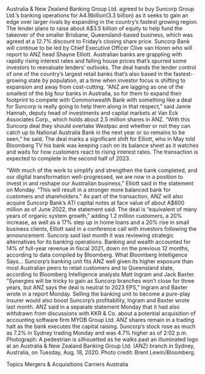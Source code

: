 Australia & New Zealand Banking Group Ltd. agreed to buy Suncorp Group Ltd.’s banking operations for A$4.9 billion ($3.3 billion) as it seeks to gain an edge over larger rivals by expanding in the country’s fastest growing region.
The lender plans to raise about A$3.5 billion of equity to help fund the takeover of the smaller Brisbane, Queensland-based business, which was agreed at a 12.7% discount to Friday’s closing share price. Suncorp Bank will continue to be led by Chief Executive Officer Clive van Horen who will report to ANZ head Shayne Elliott.
Australian banks are grappling with rapidly rising interest rates and falling house prices that’s spurred some investors to reevaluate lenders’ outlooks. The deal hands the lender control of one of the country’s largest retail banks that’s also based in the fastest-growing state by population, at a time when investor focus is shifting to expansion and away from cost-cutting.
“ANZ are lagging as one of the smallest of the big four banks in Australia, so for them to expand their footprint to compete with Commonwealth Bank with something like a deal for Suncorp is really going to help them along in that respect,” said Jamie Hannah, deputy head of investments and capital markets at Van Eck Associates Corp., which holds about 2.5 million shares in ANZ.
“With this Suncorp deal they should overtake Westpac and whether or not they can catch up to National Australia Bank in the next year or so remains to be seen,” he said.
The deal marks a significant shift for Elliott, who in May told Bloomberg TV his bank was keeping cash on its balance sheet as it watches and waits for how customers react to rising interest rates. The transaction is expected to complete in the second half of 2023.

“With much of the work to simplify and strengthen the bank completed, and our digital transformation well-progressed, we are now in a position to invest in and reshape our Australian business,” Elliott said in the statement on Monday. “This will result in a stronger more balanced bank for customers and shareholders.”
As part of the transaction, ANZ will also acquire Suncorp Bank’s ATI capital notes at face value of about A$600 million as of June 2022, the statement said.
The deal is “equivalent of many years of organic system growth,” adding 1.2 million customers, a 20% increase, as well as a 17% step up in home loans and a 20% rise in small business clients, Elliott said in a conference call with investors following the announcement.
Suncorp said last month it was reviewing strategic alternatives for its banking operations. Banking and wealth accounted for 14% of full-year revenue in fiscal 2021, down on the previous 12 months, according to data compiled by Bloomberg.
What Bloomberg Intelligence Says…
Suncorp’s banking unit fits ANZ well given its higher exposure than most Australian peers to retail customers and to Queensland state, according to Bloomberg Intelligence analysts Matt Ingram and Jack Baxter.
“Synergies will be tricky to gain as Suncorp branches won’t close for three years, but ANZ says the deal is neutral to 2023 EPS,” Ingram and Baxter wrote in a report Monday.
Selling the banking unit to become a pure-play insurer would also boost Suncorp’s profitability, Ingram and Baxter wrote last month.
ANZ said in a separate statement Monday that it had also withdrawn from discussions with KKR & Co. about a potential acquisition of accounting software firm MYOB Group Ltd.
ANZ shares remain in a trading halt as the bank executes the capital raising. Suncorp’s stock rose as much as 7.2% in Sydney trading Monday and was 4.7% higher as of 2:02 p.m.
Photograph: A pedestrian is silhouetted as he walks past an illuminated logo at an Australia & New Zealand Banking Group Ltd. (ANZ) branch in Sydney, Australia, on Tuesday, Aug. 18, 2020. Photo credit: Brent Lewin/Bloomberg.

Topics
Mergers & Acquisitions
Carriers
Australia
